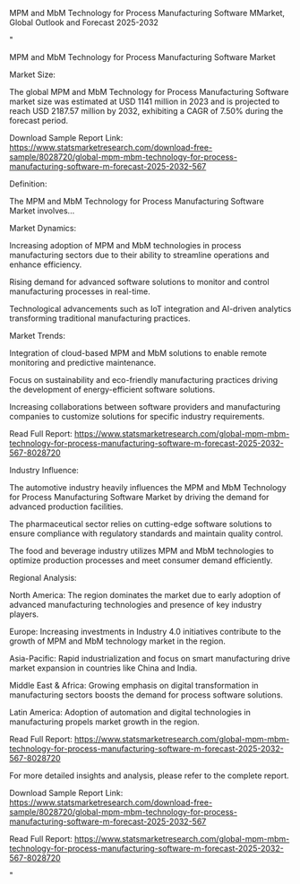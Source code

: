 MPM and MbM Technology for Process Manufacturing Software MMarket, Global Outlook and Forecast 2025-2032 

"

MPM and MbM Technology for Process Manufacturing Software Market

Market Size:

The global MPM and MbM Technology for Process Manufacturing Software market size was estimated at USD 1141 million in 2023 and is projected to reach USD 2187.57 million by 2032, exhibiting a CAGR of 7.50% during the forecast period.

Download Sample Report Link: https://www.statsmarketresearch.com/download-free-sample/8028720/global-mpm-mbm-technology-for-process-manufacturing-software-m-forecast-2025-2032-567

Definition:

The MPM and MbM Technology for Process Manufacturing Software Market involves...

Market Dynamics:

Increasing adoption of MPM and MbM technologies in process manufacturing sectors due to their ability to streamline operations and enhance efficiency.

Rising demand for advanced software solutions to monitor and control manufacturing processes in real-time.

Technological advancements such as IoT integration and AI-driven analytics transforming traditional manufacturing practices.

Market Trends:

Integration of cloud-based MPM and MbM solutions to enable remote monitoring and predictive maintenance.

Focus on sustainability and eco-friendly manufacturing practices driving the development of energy-efficient software solutions.

Increasing collaborations between software providers and manufacturing companies to customize solutions for specific industry requirements.

Read Full Report: https://www.statsmarketresearch.com/global-mpm-mbm-technology-for-process-manufacturing-software-m-forecast-2025-2032-567-8028720

Industry Influence:

The automotive industry heavily influences the MPM and MbM Technology for Process Manufacturing Software Market by driving the demand for advanced production facilities.

The pharmaceutical sector relies on cutting-edge software solutions to ensure compliance with regulatory standards and maintain quality control.

The food and beverage industry utilizes MPM and MbM technologies to optimize production processes and meet consumer demand efficiently.

Regional Analysis:

North America: The region dominates the market due to early adoption of advanced manufacturing technologies and presence of key industry players.

Europe: Increasing investments in Industry 4.0 initiatives contribute to the growth of MPM and MbM technology market in the region.

Asia-Pacific: Rapid industrialization and focus on smart manufacturing drive market expansion in countries like China and India.

Middle East & Africa: Growing emphasis on digital transformation in manufacturing sectors boosts the demand for process software solutions.

Latin America: Adoption of automation and digital technologies in manufacturing propels market growth in the region.

Read Full Report: https://www.statsmarketresearch.com/global-mpm-mbm-technology-for-process-manufacturing-software-m-forecast-2025-2032-567-8028720

For more detailed insights and analysis, please refer to the complete report.

Download Sample Report Link: https://www.statsmarketresearch.com/download-free-sample/8028720/global-mpm-mbm-technology-for-process-manufacturing-software-m-forecast-2025-2032-567

Read Full Report: https://www.statsmarketresearch.com/global-mpm-mbm-technology-for-process-manufacturing-software-m-forecast-2025-2032-567-8028720

"
